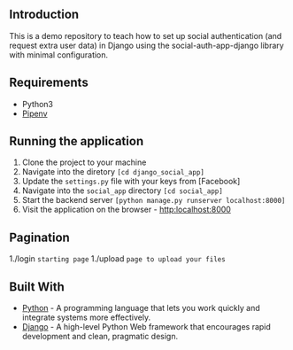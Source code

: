 ## Introduction

This is a demo repository to teach how to set up social authentication (and request extra user data) in Django using the social-auth-app-django library with minimal configuration. 

## Requirements
* Python3
* [Pipenv](https://pypi.org/project/pipenv/)

## Running the application
1. Clone the project to your machine
2. Navigate into the diretory ```[cd django_social_app]```
3. Update the `settings.py` file with your keys from [Facebook]
4. Navigate into the `social_app` directory ```[cd social_app]```
5. Start the backend server ```[python manage.py runserver localhost:8000]```
6. Visit the application on the browser - [http:localhost:8000](http:localhost:8000)

## Pagination

1./login ```starting page```
1./upload ```page to upload your files```

## Built With

* [Python](https://www.python.org/) - A programming language that lets you work quickly and integrate systems more effectively.
* [Django](http://djangoproject.org/) - A high-level Python Web framework that encourages rapid development and clean, pragmatic design.
